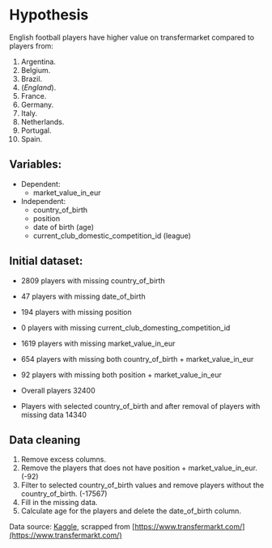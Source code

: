 # Hypothesis

English football players have higher value on transfermarket compared to players from:

1. Argentina.
2. Belgium.
3. Brazil.
4. (_England_).
5. France.
6. Germany.
7. Italy.
8. Netherlands.
9. Portugal.
10. Spain.

## Variables:

- Dependent:
  - market_value_in_eur
- Independent:
  - country_of_birth
  - position
  - date of birth (age)
  - current_club_domestic_competition_id (league)

## Initial dataset:

- 2809 players with missing country_of_birth
- 47 players with missing date_of_birth
- 194 players with missing position
- 0 players with missing current_club_domesting_competition_id
- 1619 players with missing market_value_in_eur

- 654 players with missing both country_of_birth + market_value_in_eur
- 92 players with missing both position + market_value_in_eur

- Overall players 32400
- Players with selected country_of_birth and after removal of players with missing data 14340

## Data cleaning

1. Remove excess columns.
2. Remove the players that does not have position + market_value_in_eur. (-92)
3. Filter to selected country_of_birth values and remove players without the country_of_birth. (-17567)
4. Fill in the missing data.
5. Calculate age for the players and delete the date_of_birth column.

Data source: [Kaggle](https://www.kaggle.com/datasets/davidcariboo/player-scores), scrapped from [https://www.transfermarkt.com/](https://www.transfermarkt.com/)
